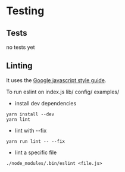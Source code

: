 # Testing

## Tests
no tests yet

## Linting
It uses the [Google javascript style guide](https://google.github.io/styleguide/jsguide.html).

To run eslint on index.js lib/ config/ examples/
 * install dev dependencies
```
yarn install --dev
yarn lint
```

 * lint with --fix
```
yarn run lint -- --fix
```

 * lint a specific file
```
./node_modules/.bin/eslint <file.js>
```
